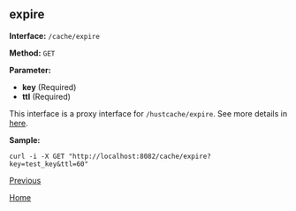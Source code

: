 ## expire ##

**Interface:** `/cache/expire`

**Method:** `GET`

**Parameter:** 

*  **key** (Required)    
*  **ttl** (Required)

This interface is a proxy interface for `/hustcache/expire`. See more details in [here](../../hustdb/hustcache/expire.md).  

**Sample:**

    curl -i -X GET "http://localhost:8082/cache/expire?key=test_key&ttl=60"
	
[Previous](../cache.md)

[Home](../../../index.md)